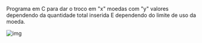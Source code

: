Programa em C para dar o troco em "x" moedas com "y" valores dependendo da quantidade total inserida E dependendo do limite de uso da moeda.

![img](https://user-images.githubusercontent.com/52220244/187422162-72dca95e-35b1-4b7c-8567-b0d5bd617fb4.png)